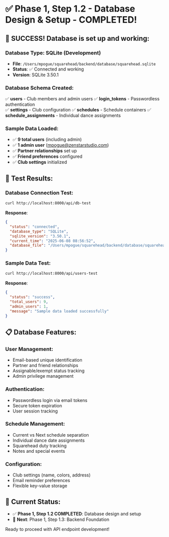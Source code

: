 # ✅ Phase 1, Step 1.2 - Database Design & Setup - COMPLETED!

## 🎉 SUCCESS! Database is set up and working:

### Database Type: SQLite (Development)
- **File**: `/Users/mpogue/squarehead/backend/database/squarehead.sqlite`
- **Status**: ✅ Connected and working
- **Version**: SQLite 3.50.1

### Database Schema Created:
✅ **users** - Club members and admin users
✅ **login_tokens** - Passwordless authentication  
✅ **settings** - Club configuration
✅ **schedules** - Schedule containers
✅ **schedule_assignments** - Individual dance assignments

### Sample Data Loaded:
- ✅ **9 total users** (including admin)
- ✅ **1 admin user** (mpogue@zenstarstudio.com)
- ✅ **Partner relationships** set up
- ✅ **Friend preferences** configured
- ✅ **Club settings** initialized

## 🧪 Test Results:

### Database Connection Test:
```bash
curl http://localhost:8000/api/db-test
```
**Response**:
```json
{
  "status": "connected",
  "database_type": "SQLite", 
  "sqlite_version": "3.50.1",
  "current_time": "2025-06-08 08:56:52",
  "database_file": "/Users/mpogue/squarehead/backend/database/squarehead.sqlite"
}
```

### Sample Data Test:
```bash
curl http://localhost:8000/api/users-test
```
**Response**:
```json
{
  "status": "success",
  "total_users": 9,
  "admin_users": 1,
  "message": "Sample data loaded successfully"
}
```

## 📋 Database Features:

### User Management:
- Email-based unique identification
- Partner and friend relationships
- Assignable/exempt status tracking
- Admin privilege management

### Authentication:
- Passwordless login via email tokens
- Secure token expiration
- User session tracking

### Schedule Management:
- Current vs Next schedule separation
- Individual dance date assignments
- Squarehead duty tracking
- Notes and special events

### Configuration:
- Club settings (name, colors, address)
- Email reminder preferences
- Flexible key-value storage

## 🎯 Current Status:
- ✅ **Phase 1, Step 1.2 COMPLETED**: Database design and setup
- 🔄 **Next**: Phase 1, Step 1.3: Backend Foundation

Ready to proceed with API endpoint development!
